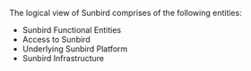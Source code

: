 The logical view of Sunbird comprises of the following entities:

+ Sunbird Functional Entities 
+ Access to Sunbird 
+ Underlying Sunbird Platform 
+ Sunbird Infrastructure
